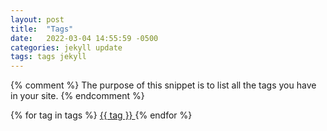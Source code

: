 ```yaml
---
layout: post
title:  "Tags"
date:   2022-03-04 14:55:59 -0500
categories: jekyll update
tags: tags jekyll
---
```



{% comment %}
The purpose of this snippet is to list all the tags you have in your site.
{% endcomment %}

{% for tag in tags %}
	<a href="#{{ tag | slugify }}"> {{ tag }} </a>
{% endfor %}
